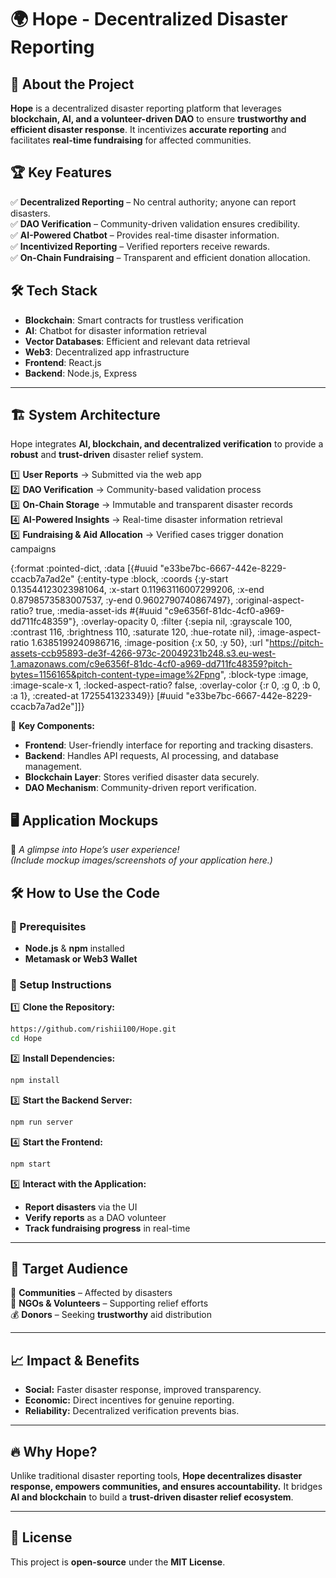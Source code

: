 # 🌍 Hope - Decentralized Disaster Reporting

## 🚀 About the Project  
**Hope** is a decentralized disaster reporting platform that leverages **blockchain, AI, and a volunteer-driven DAO** to ensure **trustworthy and efficient disaster response**. It incentivizes **accurate reporting** and facilitates **real-time fundraising** for affected communities.  


## 🏆 Key Features  
✅ **Decentralized Reporting** – No central authority; anyone can report disasters.  
✅ **DAO Verification** – Community-driven validation ensures credibility.  
✅ **AI-Powered Chatbot** – Provides real-time disaster information.  
✅ **Incentivized Reporting** – Verified reporters receive rewards.  
✅ **On-Chain Fundraising** – Transparent and efficient donation allocation.  


## 🛠️ Tech Stack  
- **Blockchain**: Smart contracts for trustless verification  
- **AI**: Chatbot for disaster information retrieval  
- **Vector Databases**: Efficient and relevant data retrieval  
- **Web3**: Decentralized app infrastructure  
- **Frontend**: React.js  
- **Backend**: Node.js, Express  

---

## 🏗️ System Architecture  
Hope integrates **AI, blockchain, and decentralized verification** to provide a **robust** and **trust-driven** disaster relief system.

1️⃣ **User Reports** → Submitted via the web app  
2️⃣ **DAO Verification** → Community-based validation process  
3️⃣ **On-Chain Storage** → Immutable and transparent disaster records  
4️⃣ **AI-Powered Insights** → Real-time disaster information retrieval  
5️⃣ **Fundraising & Aid Allocation** → Verified cases trigger donation campaigns  

{:format :pointed-dict, :data [{#uuid "e33be7bc-6667-442e-8229-ccacb7a7ad2e" {:entity-type :block, :coords {:y-start 0.13544123023981064, :x-start 0.11963116007299206, :x-end 0.8798573583007537, :y-end 0.9602790740867497}, :original-aspect-ratio? true, :media-asset-ids #{#uuid "c9e6356f-81dc-4cf0-a969-dd711fc48359"}, :overlay-opacity 0, :filter {:sepia nil, :grayscale 100, :contrast 116, :brightness 110, :saturate 120, :hue-rotate nil}, :image-aspect-ratio 1.6385199240986716, :image-position {:x 50, :y 50}, :url "https://pitch-assets-ccb95893-de3f-4266-973c-20049231b248.s3.eu-west-1.amazonaws.com/c9e6356f-81dc-4cf0-a969-dd711fc48359?pitch-bytes=1156165&pitch-content-type=image%2Fpng", :block-type :image, :image-scale-x 1, :locked-aspect-ratio? false, :overlay-color {:r 0, :g 0, :b 0, :a 1}, :created-at 1725541323349}} [#uuid "e33be7bc-6667-442e-8229-ccacb7a7ad2e"]]}

📌 **Key Components:**  
- **Frontend**: User-friendly interface for reporting and tracking disasters.  
- **Backend**: Handles API requests, AI processing, and database management.  
- **Blockchain Layer**: Stores verified disaster data securely.  
- **DAO Mechanism**: Community-driven report verification.  


## 🖥️ Application Mockups  
🚀 *A glimpse into Hope’s user experience!*  
*(Include mockup images/screenshots of your application here.)*  

## 🛠️ How to Use the Code  

### 📌 Prerequisites  
- **Node.js** & **npm** installed  
- **Metamask or Web3 Wallet**  

### 🚀 Setup Instructions  
1️⃣ **Clone the Repository:**  
```sh
https://github.com/rishii100/Hope.git
cd Hope
```
2️⃣ **Install Dependencies:**  
```sh
npm install
```
3️⃣ **Start the Backend Server:**  
```sh
npm run server
```
4️⃣ **Start the Frontend:**  
```sh
npm start
```
5️⃣ **Interact with the Application:**  
- **Report disasters** via the UI  
- **Verify reports** as a DAO volunteer  
- **Track fundraising progress** in real-time  

---

## 🎯 Target Audience  
👥 **Communities** – Affected by disasters  
🚀 **NGOs & Volunteers** – Supporting relief efforts  
💰 **Donors** – Seeking **trustworthy** aid distribution  

---

## 📈 Impact & Benefits  
- **Social:** Faster disaster response, improved transparency.  
- **Economic:** Direct incentives for genuine reporting.  
- **Reliability:** Decentralized verification prevents bias.  

---

## 🔥 Why Hope?  
Unlike traditional disaster reporting tools, **Hope decentralizes disaster response, empowers communities, and ensures accountability.** It bridges **AI and blockchain** to build a **trust-driven disaster relief ecosystem**.  


---

## 📜 License  
This project is **open-source** under the **MIT License**.  

